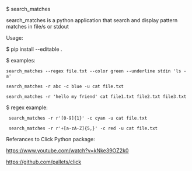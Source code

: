 $ search_matches

  search_matches is a python application that search
  and display pattern matches in file/s or stdout

Usage:

  $ pip install --editable .
  
  $ examples:
  
    search_matches --regex file.txt --color green --underline stdin 'ls -a'
    
    search_matches -r abc -c blue -u cat file.txt
    
    search_matches -r 'hello my friend' cat file1.txt file2.txt file3.txt
    
   $ regex example:
   
     search_matches -r r'[0-9]{1}' -c cyan -u cat file.txt
     
     search_matches -r r'+[a-zA-Z]{5,}' -c red -u cat file.txt
    
    
  
Referances to Click Python package:

  https://www.youtube.com/watch?v=kNke39OZ2k0

  https://github.com/pallets/click
